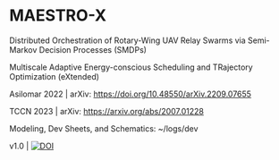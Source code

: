 # MAESTRO-X
Distributed Orchestration of Rotary-Wing UAV Relay Swarms via Semi-Markov Decision Processes (SMDPs)

Multiscale Adaptive Energy-conscious Scheduling and TRajectory Optimization (eXtended)

Asilomar 2022 | arXiv: https://doi.org/10.48550/arXiv.2209.07655

TCCN 2023 | arXiv: https://arxiv.org/abs/2007.01228

Modeling, Dev Sheets, and Schematics: ~/logs/dev

v1.0 | [![DOI](https://zenodo.org/badge/480597753.svg)](https://zenodo.org/badge/latestdoi/480597753)
